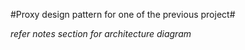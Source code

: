 #Proxy design pattern for one of the previous project#

*refer notes section for architecture diagram*